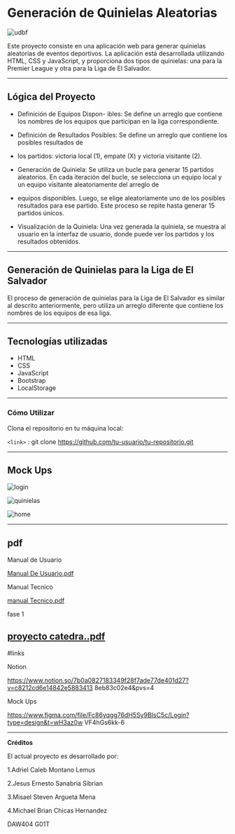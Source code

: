 #  Generación de Quinielas Aleatorias
![udbf](https://github.com/AdrielMontano/Proyecto-catedra-DAW/assets/143973482/3a8480a9-6027-446f-abe6-3b9fe04b2136)


 Este proyecto consiste en una aplicación web para generar quinielas aleatorias de eventos
 deportivos. La aplicación está desarrollada utilizando HTML, CSS y JavaScript, y proporciona dos
 tipos de quinielas: una para la Premier League y otra para la Liga de El Salvador.

------------


##  Lógica del Proyecto
- Definición de Equipos Dispon- ibles: Se define un arreglo que contiene los nombres de los 
equipos que participan en la liga correspondiente.

- Definición de Resultados Posibles: Se define un arreglo que contiene los posibles resultados de

-  los partidos: victoria local (1), empate (X) y victoria visitante (2).

- Generación de Quiniela: Se utiliza un bucle para generar 15 partidos aleatorios. En cada iteración  del bucle, se selecciona un equipo local y un equipo visitante aleatoriamente del arreglo de
-  equipos disponibles. Luego, se elige aleatoriamente uno de los posibles resultados para ese  partido. Este proceso se repite hasta generar 15 partidos únicos.

- Visualización de la Quiniela: Una vez generada la quiniela, se muestra al usuario en la interfaz de usuario, donde puede ver los partidos y los resultados obtenidos.

------------


## Generación de Quinielas para la Liga de El Salvador
El proceso de generación de quinielas para la Liga de El Salvador es similar al descrito anteriormente, pero utiliza un arreglo diferente que contiene los nombres de los equipos de esa liga.



------------
## Tecnologías utilizadas
- HTML
- CSS
- JavaScript
- Bootstrap
- LocalStorage
------------
###  Cómo Utilizar
 
Clona el repositorio en tu máquina local:



`<link>` : git clone https://github.com/tu-usuario/tu-repositorio.git


------------



## Mock Ups


![login](https://github.com/AdrielMontano/Proyecto-catedra-DAW/assets/143973482/81815c67-6dcb-4a6c-a092-5aa8c4db18ec)


![quinielas](https://github.com/AdrielMontano/Proyecto-catedra-DAW/assets/143973482/86822081-31c8-487b-98b3-7048f2b1c360)

![home](https://github.com/AdrielMontano/Proyecto-catedra-DAW/assets/143973482/d759073f-177c-410e-9b1c-de4f41bb7094)



------------
## pdf

Manual de Usuario

[Manual De Usuario.pdf](https://github.com/AdrielMontano/Proyecto-catedra-DAW/files/15212664/Manual.De.Usuario.pdf)


Manual Tecnico

[manual Tecnico.pdf](https://github.com/AdrielMontano/Proyecto-catedra-DAW/files/15212673/manual.Tecnico.pdf)


fase 1

[proyecto catedra..pdf](https://github.com/AdrielMontano/Proyecto-catedra-DAW/files/14631108/proyecto.catedra.pdf)
------------
#links

Notion

https://www.notion.so/7b0a0827183349f28f7ade77de401d27?v=c8212cd6e14842e5883413
8eb83c02e4&pvs=4

Mock Ups

https://www.figma.com/file/Fc86yqgg76dH5Sy9BIsC5c/Login?type=design&t=wH3az0w
VF4hGs6kk-6

------------
**Créditos**

El actual proyecto es desarrollado por:

1.Adriel Caleb Montano Lemus

2.Jesus Ernesto Sanabria Sibrian

3.Misael Steven Argueta Mena

4.Michael Brian Chicas Hernandez

DAW404 G01T





